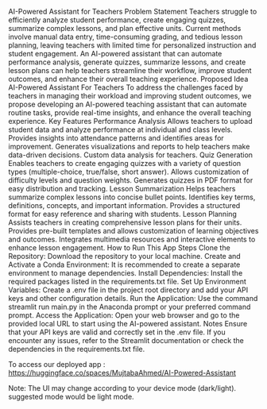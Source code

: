 AI-Powered Assistant for Teachers
Problem Statement
Teachers struggle to efficiently analyze student performance, create engaging quizzes, summarize complex lessons, and plan effective units. Current methods involve manual data entry, time-consuming grading, and tedious lesson planning, leaving teachers with limited time for personalized instruction and student engagement. An AI-powered assistant that can automate performance analysis, generate quizzes, summarize lessons, and create lesson plans can help teachers streamline their workflow, improve student outcomes, and enhance their overall teaching experience.
Proposed Idea
AI-Powered Assistant For Teachers
To address the challenges faced by teachers in managing their workload and improving student outcomes, we propose developing an AI-powered teaching assistant that can automate routine tasks, provide real-time insights, and enhance the overall teaching experience.
Key Features
Performance Analysis
Allows teachers to upload student data and analyze performance at individual and class levels.
Provides insights into attendance patterns and identifies areas for improvement.
Generates visualizations and reports to help teachers make data-driven decisions.
Custom data analysis for teachers.
Quiz Generation
Enables teachers to create engaging quizzes with a variety of question types (multiple-choice, true/false, short answer).
Allows customization of difficulty levels and question weights.
Generates quizzes in PDF format for easy distribution and tracking.
Lesson Summarization
Helps teachers summarize complex lessons into concise bullet points.
Identifies key terms, definitions, concepts, and important information.
Provides a structured format for easy reference and sharing with students.
Lesson Planning
Assists teachers in creating comprehensive lesson plans for their units.
Provides pre-built templates and allows customization of learning objectives and outcomes.
Integrates multimedia resources and interactive elements to enhance lesson engagement.
How to Run This App
Steps
Clone the Repository:
Download the repository to your local machine.
Create and Activate a Conda Environment:
It is recommended to create a separate environment to manage dependencies.
Install Dependencies:
Install the required packages listed in the requirements.txt file.
Set Up Environment Variables:
Create a .env file in the project root directory and add your API keys and other configuration details.
Run the Application:
Use the command streamlit run main.py in the Anaconda prompt or your preferred command prompt.
Access the Application:
Open your web browser and go to the provided local URL to start using the AI-powered assistant.
Notes
Ensure that your API keys are valid and correctly set in the .env file.
If you encounter any issues, refer to the Streamlit documentation or check the dependencies in the requirements.txt file.

To access our deployed app :
https://huggingface.co/spaces/MujtabaAhmed/AI-Powered-Assistant

Note: The UI may change according to your device mode (dark/light).
suggested mode would be light mode.

